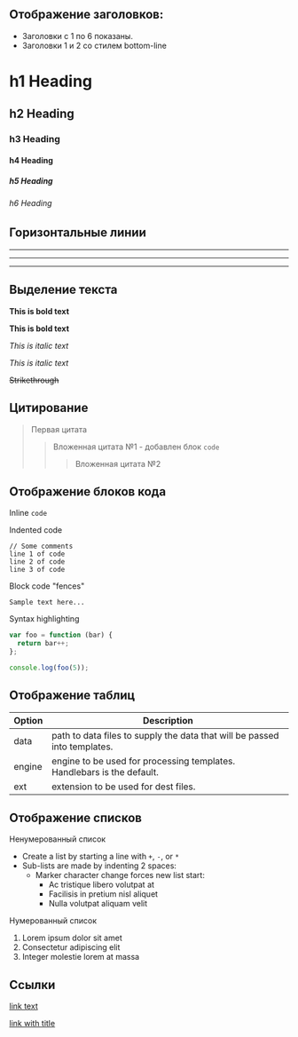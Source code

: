 ## Отображение заголовков:
- Заголовки с 1 по 6 показаны.
- Заголовки 1 и 2 со стилем bottom-line

# h1 Heading
## h2 Heading
### h3 Heading
#### h4 Heading
##### h5 Heading
###### h6 Heading

## Горизонтальные линии

___

---

***

## Выделение текста

**This is bold text**

__This is bold text__

*This is italic text*

_This is italic text_

~~Strikethrough~~

## Цитирование

> Первая цитата
>> Вложенная цитата №1 - добавлен блок `code`
> > > Вложенная цитата №2

## Отображение блоков кода

Inline `code`

Indented code

    // Some comments
    line 1 of code
    line 2 of code
    line 3 of code


Block code "fences"

```
Sample text here...
```

Syntax highlighting

``` js
var foo = function (bar) {
  return bar++;
};

console.log(foo(5));
```

## Отображение таблиц

| Option | Description |
| ------ | ----------- |
| data   | path to data files to supply the data that will be passed into templates. |
| engine | engine to be used for processing templates. Handlebars is the default. |
| ext    | extension to be used for dest files. |

## Отображение списков

Ненумерованный список

+ Create a list by starting a line with `+`, `-`, or `*`
+ Sub-lists are made by indenting 2 spaces:
  - Marker character change forces new list start:
    * Ac tristique libero volutpat at
    + Facilisis in pretium nisl aliquet
    - Nulla volutpat aliquam velit

Нумерованный список

1. Lorem ipsum dolor sit amet
2. Consectetur adipiscing elit
3. Integer molestie lorem at massa

## Ссылки

[link text](https://ya.ru/)

[link with title](https://ya.ru/ "Тайтл при наведении")




